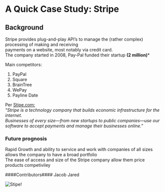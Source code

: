 # A Quick Case Study: Stripe
## Background ##
Stripe provides plug-and-play API’s to manage the (rather complex) processing of making and receiving  
payments on a website, most notably via credit card.  
The company started in 2008, Pay-Pal funded their startup **(2 million)***
  
Main competitors: 
  1. PayPal
  2. Square
  3. BrainTree
  4. WePay
  5. Payline Date

Per [Stipe.com:](https://stripe.com/atlas)  
*"Stripe is a technology company that builds economic infrastructure for the internet.  
Businesses of every size—from new startups to public companies—use our software to accept payments and manage their businesses online."*
### Future prognosis ###  
Rapid Growth and ability to service and work with companies of all sizes allows the company to have a broad portfolio  
The ease of access and size of the Stripe company allow them price products competiviley

####Contributors####
Jacob
Jared

![Stipe!](https://images.ctfassets.net/fzn2n1nzq965/6JEjxpwMd1OIIk6RosReNU/3d5c5f5217a7cce4af750ebfe599b6fc/Payments-social-card.png?q=80)





